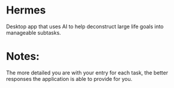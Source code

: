 # Hermes
Desktop app that uses AI to help deconstruct large life goals into manageable subtasks. 

# Notes:
The more detailed you are with your entry for each task, the better responses the application is able to provide for you.  

